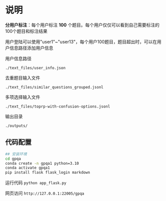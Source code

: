 # 说明

**分用户标注**：每个用户标注 **100** 个题目。每个用户仅仅可以看到自己需要标注的100个题目和标注结果

用户登陆可以使用"user1"~"user13"，每个用户100题目，题目超出时，可以在用户信息路径添加用户信息

用户信息路径

`./text_files/user_info.json`

去重题目输入文件

`./text_files/similar_questions_grouped.jsonl`

多项选择输入文件

`./text_files/toprp-with-confusion-options.jsonl`

输出目录

`./outputs/`

## 代码配置

```bash
## 安装环境
cd gpqa
conda create -n gpqa1 python=3.10
conda activate gpqa1
pip install flask flask_login markdown
```

运行代码
`python app_flask.py`

网页访问
`http://127.0.0.1:22005/gpqa`